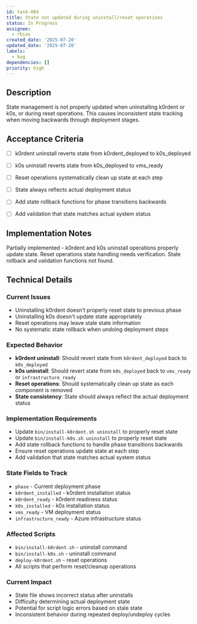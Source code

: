 ```yaml
---
id: task-004
title: State not updated during uninstall/reset operations
status: In Progress
assignee:
  - rbias
created_date: '2025-07-20'
updated_date: '2025-07-20'
labels:
  - bug
dependencies: []
priority: high
---
```


## Description

State management is not properly updated when uninstalling k0rdent or k0s, or during reset operations. This causes inconsistent state tracking when moving backwards through deployment stages.

## Acceptance Criteria

- [ ] k0rdent uninstall reverts state from k0rdent_deployed to k0s_deployed
- [ ] k0s uninstall reverts state from k0s_deployed to vms_ready
- [ ] Reset operations systematically clean up state at each step
- [ ] State always reflects actual deployment status
- [ ] Add state rollback functions for phase transitions backwards
- [ ] Add validation that state matches actual system status


## Implementation Notes

Partially implemented - k0rdent and k0s uninstall operations properly update state. Reset operations state handling needs verification. State rollback and validation functions not found.
## Technical Details

### Current Issues
- Uninstalling k0rdent doesn't properly reset state to previous phase
- Uninstalling k0s doesn't update state appropriately
- Reset operations may leave stale state information
- No systematic state rollback when undoing deployment steps

### Expected Behavior
- **k0rdent uninstall**: Should revert state from `k0rdent_deployed` back to `k0s_deployed`
- **k0s uninstall**: Should revert state from `k0s_deployed` back to `vms_ready` or `infrastructure_ready`
- **Reset operations**: Should systematically clean up state as each component is removed
- **State consistency**: State should always reflect the actual deployment status

### Implementation Requirements
- Update `bin/install-k0rdent.sh uninstall` to properly reset state
- Update `bin/install-k0s.sh uninstall` to properly reset state
- Add state rollback functions to handle phase transitions backwards
- Ensure reset operations update state at each step
- Add validation that state matches actual system status

### State Fields to Track
- `phase` - Current deployment phase
- `k0rdent_installed` - k0rdent installation status
- `k0rdent_ready` - k0rdent readiness status
- `k0s_installed` - k0s installation status
- `vms_ready` - VM deployment status
- `infrastructure_ready` - Azure infrastructure status

### Affected Scripts
- `bin/install-k0rdent.sh` - uninstall command
- `bin/install-k0s.sh` - uninstall command
- `deploy-k0rdent.sh` - reset operations
- All scripts that perform reset/cleanup operations

### Current Impact
- State file shows incorrect status after uninstalls
- Difficulty determining actual deployment state
- Potential for script logic errors based on stale state
- Inconsistent behavior during repeated deploy/undeploy cycles
